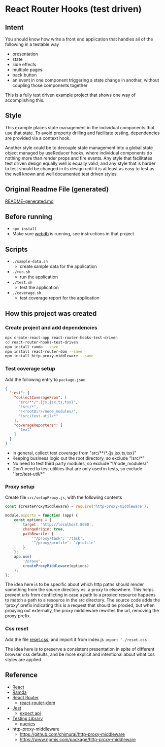 # React Router Hooks (test driven)

## Intent
You should know how write a front end application that handles all of the following in a testable way
- presentation
- state
- side effects
- multiple pages
- back button
- an event in one component triggering a state change in another, without coupling those components together

This is a fully test driven example project that shows one way of accomplishing this.

## Style
This example places state management in the individual components that use that state.
To avoid property drilling and facilitate testing, dependencies are provided via a context hook.

Another style could be to decouple state management into a global state object managed by useReducer hooks,
where individual components do nothing more than render props and fire events.
Any style that facilitates test driven design equally well is equally valid,
and any style that is harder to test should be changed in its design until it is at least as easy to test as the well known and well documented test driven styles.

## Original Readme File (generated)
[README-generated.md](README-generated.md)

## Before running
- `npm install`
- Make sure [webdb](https://gitlab.cj.dev/training/webdb) is running, see instructions in that project

## Scripts
- `./sample-data.sh`
    - create sample data for the application
- `./run.sh`
    - run the application
- `./test.sh`
    - test the application
- `./coverage.sh`
    - test coverage report for the application
    
## How this project was created

### Create project and add dependencies
```bash
npx create-react-app react-router-hooks-test-driven
cd react-router-hooks-test-driven
npm install ramda --save
npm install react-router-dom --save
npm install http-proxy-middleware --save
```

### Test coverage setup
Add the following entry to `package.json`

```json
{
  "jest": {
    "collectCoverageFrom": [
      "src/**/*.{js,jsx,ts,tsx}",
      "!src/*",
      "!<rootDir>/node_modules/",
      "!src/test-util/*"
    ],
    "coverageReporters": [
      "text"
    ]
  }
}
```

- In general, collect test coverage from "src/**/*.{js,jsx,ts,tsx}"
- Keeping business logic out the root directory, so exclude "!src/*"
- No need to test third party modules, so exclude "!<rootDir>/node_modules/"
- Don't need to test utilities that are only used in tests, so exclude "!src/test-util/*" 

### Proxy setup
Create file `src/setupProxy.js`, with the following contents

```javascript
const {createProxyMiddleware} = require('http-proxy-middleware');

module.exports = function (app) {
    const options = {
        target: 'http://localhost:8080',
        changeOrigin: true,
        pathRewrite: {
            '^/proxy/task': '/task',
            '^/proxy/profile': '/profile'
        }
    };
    app.use(
        '/proxy',
        createProxyMiddleware(options)
    );
};
```

The idea here is to be specific about which http paths should render something from the source directory vs. a proxy to elsewhere.
This helps prevent urls from conflicting in case a path to a proxied resource happens to match a path to a resource in the src directory.
The source code adds the 'proxy' prefix indicating this is a request that should be proxied,
but when proxying out externally, the proxy middleware rewrites the url, removing the proxy prefix.

### Css reset
Add the file [reset.css](http://meyerweb.com/eric/tools/css/reset/),
and import it from index.js `import './reset.css'`

The idea here is to preserve a consistent presentation in spite of different browser css defaults,
and be more explicit and intentional about what css styles are applied

## Reference
- [React](https://reactjs.org/)
- [Ramda](https://ramdajs.com/)
- [React Router](https://reactrouter.com/)
    - [react-router-dom](https://www.npmjs.com/package/react-router-dom)
- [Jest](https://jestjs.io/)
    - [expect api](https://jestjs.io/docs/en/expect)
- [Testing Library](https://testing-library.com)
    - [queries](https://testing-library.com/docs/dom-testing-library/api-queries)
- http-proxy-middleware
    - https://github.com/chimurai/http-proxy-middleware
    - https://www.npmjs.com/package/http-proxy-middleware

